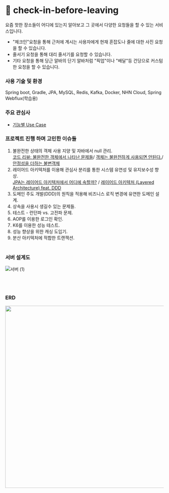 # 🎉 check-in-before-leaving
요즘 핫한 장소들이 어디에 있는지 알아보고 그 곳에서 다양한 요청들을 할 수 있는 서비스입니다. 
  - "체크인"요청을 통해 근처에 계시는 사용자에게 현재 혼잡도나 줄에 대한 사진 요청을 할 수 있습니다.
  - 줄서기 요청을 통해 대리 줄서기를 요청할 수 있습니다. 
  - 기타 요청을 통해 당근 알바의 단기 알바처럼 "픽업"이나 "배달"등 건당으로 커스텀한 요청을 할 수 있습니다. 
### 사용 기술 및 환경
Spring boot, Gradle, JPA, MySQL, Redis, Kafka, Docker, NHN Cloud, Spring Webflux(학습용)

### 주요 관심사

- [기능별 Use Case](https://github.com/f-lab-edu/check-in-before-leaving/wiki/%08Use-Case)

### 프로젝트 진행 하며 고민한 이슈들
1. 불완전한 상태의 객체 사용 지양 및 자바에서 null 관리. <br>
[코드 리뷰: 불완전한 객체에서 나타난 문제들](https://computingsteps.tistory.com/45)/ [객체는 불완전하게 사용되면 안된다.](https://computingsteps.tistory.com/41)/[안정성을 더하는 불변객체](https://computingsteps.tistory.com/42) 
2. 레이어드 아키텍처를 이용해 관심사 분리를 통한 시스템 유연성 및 유지보수성 향상.<br>
   [JPA는 레이어드 아키텍처에서 어디에 속할까?](https://computingsteps.tistory.com/50) / [레이어드 아키텍처 (Layered Architecture) feat. DDD](https://computingsteps.tistory.com/47)
3. 도메인 주도 개발(DDD)의 원칙을 적용해 비즈니스 로직 변경에 유연한 도메인 설계.
4. 상속을 사용시 생길수 있는 문제들.
5. 테스트 - 런던파 vs. 고전파 문제.
6. AOP를 이용한 로그인 확인.
7. K6를 이용한 성능 테스트.
8. 성능 향상을 위한 캐싱 도입기.
9. 분산 아키텍처에 적합한 트랜잭션.
<br><br>
### 서버 설계도

![서버 (1)](https://github.com/user-attachments/assets/150ceecb-6f60-450a-a11a-76db23a6af4c)

<br><br>
### ERD
<p align="center">
<img src="https://github.com/user-attachments/assets/dd58736e-24a7-4c3c-b4f6-f28b48c2c8b2" width="550" height="580"/>
</p>




